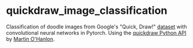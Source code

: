 # quickdraw_image_classification
Classification of doodle images from Google's "Quick, Draw!" [dataset](https://github.com/googlecreativelab/quickdraw-dataset) with convolutional neural networks in Pytorch.
Using the [quickdraw Python API](http://quickdraw.readthedocs.io) by [Martin O'Hanlon](https://github.com/martinohanlon).
